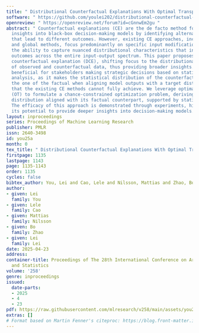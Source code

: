 ```yaml
---
title: " Distributional Counterfactual Explanations With Optimal Transport "
software: " https://github.com/youlei202/distributional-counterfactual-explanation "
openreview: " https://openreview.net/forum?id=cGnnwEm2gu "
abstract: " Counterfactual explanations (CE) are the de facto method for providing
  insights into black-box decision-making models by identifying alternative inputs
  that lead to different outcomes. However, existing CE approaches, including group
  and global methods, focus predominantly on specific input modifications, lacking
  the ability to capture nuanced distributional characteristics that influence model
  outcomes across the entire input-output spectrum. This paper proposes distributional
  counterfactual explanation (DCE), shifting focus to the distributional properties
  of observed and counterfactual data, thus providing broader insights. DCE is particularly
  beneficial for stakeholders making strategic decisions based on statistical data
  analysis, as it makes the statistical distribution of the counterfactual resembles
  the one of the factual when aligning model outputs with a target distribution—something
  that the existing CE methods cannot fully achieve. We leverage optimal transport
  (OT) to formulate a chance-constrained optimization problem, deriving a counterfactual
  distribution aligned with its factual counterpart, supported by statistical confidence.
  The efficacy of this approach is demonstrated through experiments, highlighting
  its potential to provide deeper insights into decision-making models. "
layout: inproceedings
series: Proceedings of Machine Learning Research
publisher: PMLR
issn: 2640-3498
id: you25a
month: 0
tex_title: " Distributional Counterfactual Explanations With Optimal Transport "
firstpage: 1135
lastpage: 1143
page: 1135-1143
order: 1135
cycles: false
bibtex_author: You, Lei and Cao, Lele and Nilsson, Mattias and Zhao, Bo and Lei, Lei
author:
- given: Lei
  family: You
- given: Lele
  family: Cao
- given: Mattias
  family: Nilsson
- given: Bo
  family: Zhao
- given: Lei
  family: Lei
date: 2025-04-23
address:
container-title: Proceedings of The 28th International Conference on Artificial Intelligence
  and Statistics
volume: '258'
genre: inproceedings
issued:
  date-parts:
  - 2025
  - 4
  - 23
pdf: https://raw.githubusercontent.com/mlresearch/v258/main/assets/you25a/you25a.pdf
extras: []
# Format based on Martin Fenner's citeproc: https://blog.front-matter.io/posts/citeproc-yaml-for-bibliographies/
---
```


